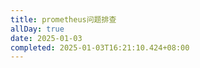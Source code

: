 ```yaml
---
title: prometheus问题排查
allDay: true
date: 2025-01-03
completed: 2025-01-03T16:21:10.424+08:00
---
```

